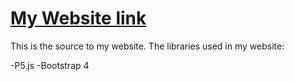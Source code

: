 # [My Website link](https://IrishBruse.github.io)

This is the source to my website.
The libraries used in my website:

-P5.js
-Bootstrap 4
